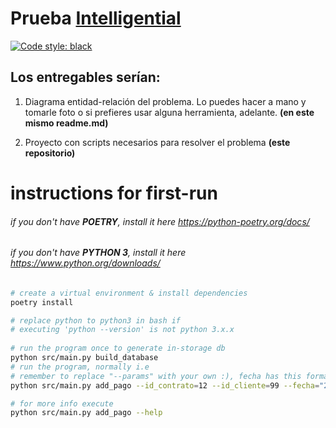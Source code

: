# Prueba [Intelligential](https://www.intelligential.tech/)

<a href="https://github.com/psf/black"><img alt="Code style: black" src="https://img.shields.io/badge/code%20style-black-000000.svg"/></a>

## Los entregables serían:

1. Diagrama entidad-relación del problema. Lo puedes hacer a mano y tomarle foto o si prefieres usar alguna herramienta, adelante.
**(en este mismo readme.md)**

2. Proyecto con scripts necesarios para resolver el problema **(este repositorio)**



# instructions for first-run

###### if you don't have **POETRY**, install it here https://python-poetry.org/docs/
###### if you don't have **PYTHON 3**, install it here https://www.python.org/downloads/
```bash
# create a virtual environment & install dependencies
poetry install

# replace python to python3 in bash if 
# executing 'python --version' is not python 3.x.x
 
# run the program once to generate in-storage db
python src/main.py build_database
# run the program, normally i.e
# remember to replace "--params" with your own :), fecha has this format "%Y-%m-%d"
python src/main.py add_pago --id_contrato=12 --id_cliente=99 --fecha="2021-8-5" --monto=7000

# for more info execute
python src/main.py add_pago --help
```